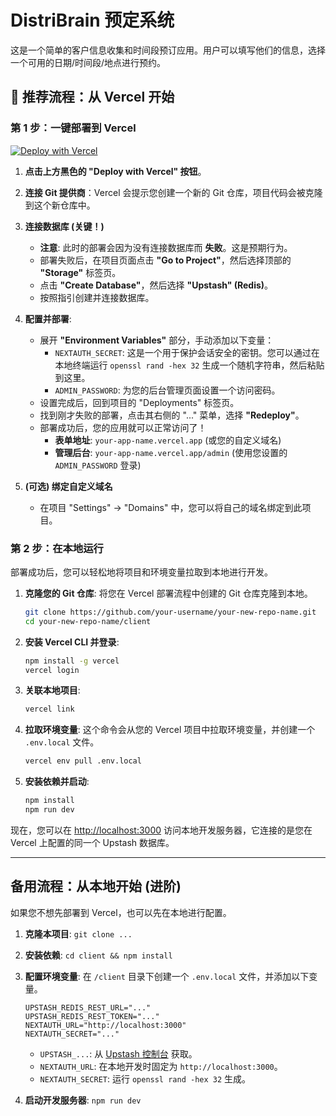 # DistriBrain 预定系统

这是一个简单的客户信息收集和时间段预订应用。用户可以填写他们的信息，选择一个可用的日期/时间段/地点进行预约。

## 🚀 推荐流程：从 Vercel 开始

### 第 1 步：一键部署到 Vercel

<a href="https://vercel.com/new/clone?repository-url=https%3A%2F%2Fgithub.com%2Fdoem97%2Fsimple-form" target="_blank" rel="noopener noreferrer">
    <img src="https://vercel.com/button" alt="Deploy with Vercel" />
</a>

1.  **点击上方黑色的 "Deploy with Vercel" 按钮**。
2.  **连接 Git 提供商**：Vercel 会提示您创建一个新的 Git 仓库，项目代码会被克隆到这个新仓库中。
3.  **连接数据库 (关键！)**
    - **注意**: 此时的部署会因为没有连接数据库而 **失败**。这是预期行为。
    - 部署失败后，在项目页面点击 **"Go to Project"**，然后选择顶部的 **"Storage"** 标签页。
    - 点击 **"Create Database"**，然后选择 **"Upstash" (Redis)**。
    - 按照指引创建并连接数据库。
3.  **配置并部署**:
    - 展开 **"Environment Variables"** 部分，手动添加以下变量：
      - `NEXTAUTH_SECRET`: 这是一个用于保护会话安全的密钥。您可以通过在本地终端运行 `openssl rand -hex 32` 生成一个随机字符串，然后粘贴到这里。
      - `ADMIN_PASSWORD`: 为您的后台管理页面设置一个访问密码。
    - 设置完成后，回到项目的 "Deployments" 标签页。
    - 找到刚才失败的部署，点击其右侧的 "..." 菜单，选择 **"Redeploy"**。
    - 部署成功后，您的应用就可以正常访问了！
      - **表单地址**: `your-app-name.vercel.app` (或您的自定义域名)
      - **管理后台**: `your-app-name.vercel.app/admin` (使用您设置的 `ADMIN_PASSWORD` 登录)

6.  **(可选) 绑定自定义域名**
    - 在项目 "Settings" -> "Domains" 中，您可以将自己的域名绑定到此项目。

### 第 2 步：在本地运行

部署成功后，您可以轻松地将项目和环境变量拉取到本地进行开发。

1.  **克隆您的 Git 仓库**:
    将您在 Vercel 部署流程中创建的 Git 仓库克隆到本地。
    ```bash
    git clone https://github.com/your-username/your-new-repo-name.git
    cd your-new-repo-name/client
    ```

2.  **安装 Vercel CLI 并登录**:
    ```bash
    npm install -g vercel
    vercel login
    ```

3.  **关联本地项目**:
    ```bash
    vercel link
    ```

4.  **拉取环境变量**:
    这个命令会从您的 Vercel 项目中拉取环境变量，并创建一个 `.env.local` 文件。
    ```bash
    vercel env pull .env.local
    ```

5.  **安装依赖并启动**:
    ```bash
    npm install
    npm run dev
    ```

现在，您可以在 [http://localhost:3000](http://localhost:3000) 访问本地开发服务器，它连接的是您在 Vercel 上配置的同一个 Upstash 数据库。

---

## 备用流程：从本地开始 (进阶)

如果您不想先部署到 Vercel，也可以先在本地进行配置。

1.  **克隆本项目**: `git clone ...`
2.  **安装依赖**: `cd client && npm install`
3.  **配置环境变量**:
    在 `/client` 目录下创建一个 `.env.local` 文件，并添加以下变量。

    ```env
    UPSTASH_REDIS_REST_URL="..."
    UPSTASH_REDIS_REST_TOKEN="..."
    NEXTAUTH_URL="http://localhost:3000"
    NEXTAUTH_SECRET="..."
    ```
    - `UPSTASH_...`: 从 [Upstash 控制台](https://console.upstash.com/) 获取。
    - `NEXTAUTH_URL`: 在本地开发时固定为 `http://localhost:3000`。
    - `NEXTAUTH_SECRET`: 运行 `openssl rand -hex 32` 生成。

4.  **启动开发服务器**: `npm run dev`
